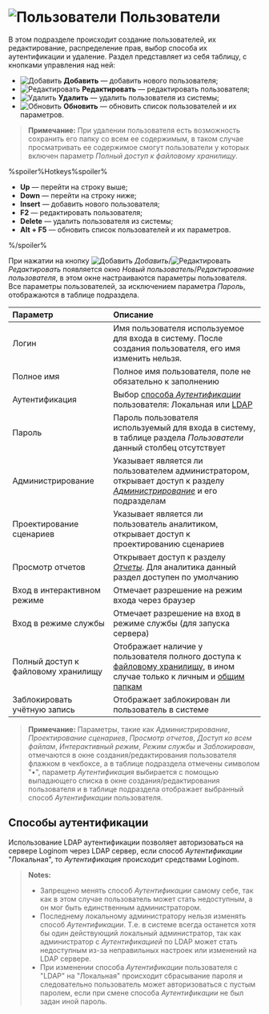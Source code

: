 # ![Пользователи](../images/icons/admin-system-objects/users_default.svg) Пользователи

В этом подразделе происходит создание пользователей, их редактирование, распределение прав, выбор способа их аутентификации и удаление. Раздел представляет из себя таблицу, с кнопками управления над ней:

* ![Добавить](../images/icons/toolbar-controls/plus_default.svg) **Добавить** — добавить нового пользователя;
* ![Редактировать](../images/icons/toolbar-controls/edit_default.svg) **Редактировать** — редактировать пользователя;
* ![Удалить](../images/icons/toolbar-controls/delete_default.svg) **Удалить** — удалить пользователя из системы;
* ![Обновить](../images/icons/toolbar-controls/refresh_default.svg) **Обновить** — обновить список пользователей и их параметров.

> **Примечание:** При удалении пользователя есть возможность сохранить его папку со всем ее содержимым, в таком случае просматривать ее содержимое смогут пользователи у которых включен параметр *Полный доступ к файловому хранилищу*.

%spoiler%Hotkeys%spoiler%

* **Up** — перейти на строку выше;
* **Down** — перейти на строку ниже;
* **Insert** — добавить нового пользователя;
* **F2** — редактировать пользователя;
* **Delete** — удалить пользователя из системы;
* **Alt + F5** — обновить список пользователей и их параметров.

%/spoiler%

При нажатии на кнопку ![Добавить](../images/icons/toolbar-controls/plus_default.svg) *Добавить*/![Редактировать](../images/icons/toolbar-controls/edit_default.svg)*Редактировать* появляется окно *Новый пользователь*/*Редактирование пользователя*, в этом окне настраиваются параметры пользователя. Все параметры пользователей, за исключением параметра *Пароль*, отображаются в таблице подраздела.

|Параметр|Описание|
|:-|:-|
|Логин|Имя пользователя используемое для входа в систему. После создания пользователя, его имя изменить нельзя.|
|Полное имя|Полное имя пользователя, поле не обязательно к заполнению|
|Аутентификация|Выбор [способа *Аутентификации*](./users.md#sposoby-autentifikatsii) пользователя: Локальная или [LDAP](./ldap.md)|
|Пароль|Пароль пользователя используемый для входа в систему, в таблице раздела *Пользователи* данный столбец отсутствует|
|Администрирование|Указывает является ли пользователем администратором, открывает доступ к разделу [*Администрирование*](./README.md) и его подразделам|
|Проектирование сценариев|Указывает является ли пользователь аналитиком, открывает доступ к проектированию сценариев|
|Просмотр отчетов|Открывает доступ к разделу [*Отчеты*](../report/README.md). Для аналитика данный раздел доступен по умолчанию|
|Вход в интерактивном режиме|Отмечает разрешение на режим входа через браузер|
|Вход в режиме службы|Отмечает разрешение на вход в режиме службы (для запуска сервера)|
|Полный доступ к файловому хранилищу|Отображает наличие у пользователя полного доступа к [файловому хранилищу](../location_user_files.md), в ином случае только к личным и [общим папкам](../location_user_files.md)|
|Заблокировать учётную запись|Отображает заблокирован ли пользователь в системе|

> **Примечание:** Параметры, такие как *Администрирование*, *Проектирование сценариев*, *Просмотр отчетов*, *Доступ ко всем файлам*, *Интерактивный режим*, *Режим службы* и *Заблокирован*, отмечаются в окне создания/редактирования пользователя флажком в чекбоксе, а в таблице подраздела отмечены символом "•", параметр *Аутентификация* выбирается с помощью выпадающего списка в окне создания/редактирования пользователя и в таблице подраздела отображает выбранный способ *Аутентификации* пользователя.

## Способы аутентификации

Использование LDAP аутентификации позволяет авторизоваться на сервере Loginom через LDAP сервер, если способ *Аутентификации* "Локальная", то *Аутентификация* происходит средствами Loginom.

> **Notes:**
>
> * Запрещено менять способ *Аутентификации* самому себе, так как в этом случае пользователь может стать недоступным, а он мог быть единственным администратором.
> * Последнему локальному администратору нельзя изменять способ *Аутентификации*. Т.е. в системе всегда останется хотя бы один действующий локальный администратор, так как администратор с *Аутентификацией* по LDAP может стать недоступным из-за неправильных настроек или изменений на LDAP сервере.
> * При изменении способа *Аутентификации* пользователя с "LDAP" на "Локальная" происходит сбрасывание пароля и следовательно пользователь может авторизоваться с пустым паролем, если при смене способа *Аутентификации* не был задан иной пароль.
